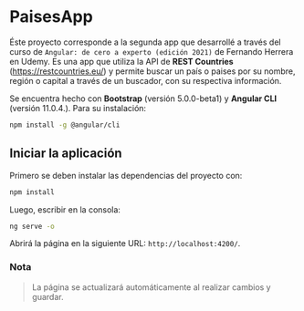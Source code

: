 # PaisesApp

Éste proyecto corresponde a la segunda app que desarrollé a través del curso de `Angular: de cero a experto (edición 2021)` de Fernando Herrera en Udemy. Es una app que utiliza la API de **REST Countries** (https://restcountries.eu/) y permite buscar un país o paises por su nombre, región o capital a través de un buscador, con su respectiva información.

Se encuentra hecho con **Bootstrap** (versión 5.0.0-beta1) y **Angular CLI** (versión 11.0.4.). Para su instalación:

```bash
npm install -g @angular/cli
```

## Iniciar la aplicación

Primero se deben instalar las dependencias del proyecto con:

```bash
npm install
```

Luego, escribir en la consola:

```bash
ng serve -o
```

Abrirá la página en la siguiente URL: `http://localhost:4200/`.

### Nota

> La página se actualizará automáticamente al realizar cambios y guardar.
